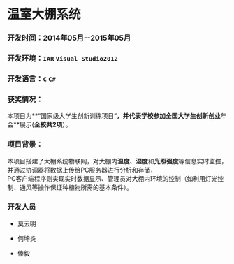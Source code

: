 # 温室大棚系统

### 开发时间：2014年05月--2015年05月
### 开发环境：`IAR` `Visual Studio2012`
### 开发语言：`C` `C#`
### 获奖情况：
   本项目为**“国家级大学生创新训练项目”**，并代表学校参加全国大学生创新创业**年会**展示(**全校共2项**）。
### 项目背景：
本项目搭建了大棚系统物联网，对大棚内**温度**、**湿度**和**光照强度**等信息实时监控，并通过协调器将数据上传给PC服务器进行分析和存储，<br>
PC客户端程序则实现实时数据显示、管理员对大棚内环境的控制（如利用灯光控制、通风等操作保证种植物所需的基本条件）。
### 开发人员
  
* 莫云明

* 何坤炎

* 俸毅
